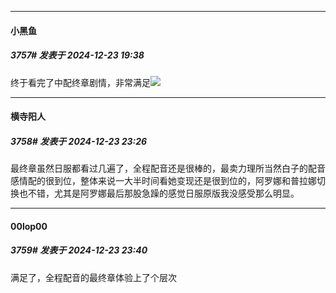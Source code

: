 ﻿
*****

####  小黑鱼  
##### 3757#       发表于 2024-12-23 19:38

终于看完了中配终章剧情，非常满足<img src="https://static.saraba1st.com/image/smiley/face2017/072.png" referrerpolicy="no-referrer">


*****

####  横寺阳人  
##### 3758#       发表于 2024-12-23 23:26

最终章虽然日服都看过几遍了，全程配音还是很棒的，最卖力理所当然白子的配音感情配的很到位，整体来说一大半时间看她变现还是很到位的，阿罗娜和普拉娜切换也不错，尤其是阿罗娜最后那股急躁的感觉日服原版我没感受那么明显。


*****

####  00lop00  
##### 3759#       发表于 2024-12-23 23:40

满足了，全程配音的最终章体验上了个层次

